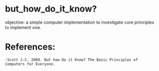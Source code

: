 # but_how_do_it_know?

objective: a simple computer implementation to investigate core principles to implement one.

# References:
    -Scott J.C. 2009. But how Do it Know? The Basic Principles of Computers for Everyone.
